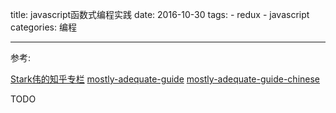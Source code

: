 title: javascript函数式编程实践
date: 2016-10-30
tags: 
    - redux
    - javascript
categories: 编程

---

参考: 

[Stark伟的知乎专栏](https://zhuanlan.zhihu.com/p/21714695)
[mostly-adequate-guide](https://github.com/MostlyAdequate/mostly-adequate-guide)
[mostly-adequate-guide-chinese](https://www.gitbook.com/book/llh911001/mostly-adequate-guide-chinese/details)

TODO

<!--more-->
